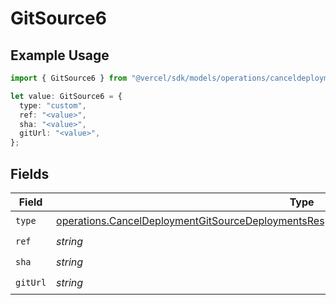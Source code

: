 # GitSource6

## Example Usage

```typescript
import { GitSource6 } from "@vercel/sdk/models/operations/canceldeployment.js";

let value: GitSource6 = {
  type: "custom",
  ref: "<value>",
  sha: "<value>",
  gitUrl: "<value>",
};
```

## Fields

| Field                                                                                                                                                                                                  | Type                                                                                                                                                                                                   | Required                                                                                                                                                                                               | Description                                                                                                                                                                                            |
| ------------------------------------------------------------------------------------------------------------------------------------------------------------------------------------------------------ | ------------------------------------------------------------------------------------------------------------------------------------------------------------------------------------------------------ | ------------------------------------------------------------------------------------------------------------------------------------------------------------------------------------------------------ | ------------------------------------------------------------------------------------------------------------------------------------------------------------------------------------------------------ |
| `type`                                                                                                                                                                                                 | [operations.CancelDeploymentGitSourceDeploymentsResponse200ApplicationJSONResponseBodyType](../../models/operations/canceldeploymentgitsourcedeploymentsresponse200applicationjsonresponsebodytype.md) | :heavy_check_mark:                                                                                                                                                                                     | N/A                                                                                                                                                                                                    |
| `ref`                                                                                                                                                                                                  | *string*                                                                                                                                                                                               | :heavy_check_mark:                                                                                                                                                                                     | N/A                                                                                                                                                                                                    |
| `sha`                                                                                                                                                                                                  | *string*                                                                                                                                                                                               | :heavy_check_mark:                                                                                                                                                                                     | N/A                                                                                                                                                                                                    |
| `gitUrl`                                                                                                                                                                                               | *string*                                                                                                                                                                                               | :heavy_check_mark:                                                                                                                                                                                     | N/A                                                                                                                                                                                                    |